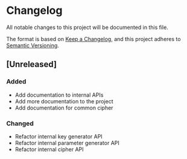 # Changelog
All notable changes to this project will be documented in this file.

The format is based on [Keep a Changelog](https://keepachangelog.com/en/1.1.0/), 
and this project adheres to [Semantic Versioning](https://semver.org/spec/v2.0.0.html).

## [Unreleased]

### Added
- Add documentation to internal APIs
- Add more documentation to the project
- Add documentation for common cipher

### Changed
- Refactor internal key generator API
- Refactor internal parameter generator API
- Refactor internal cipher API
